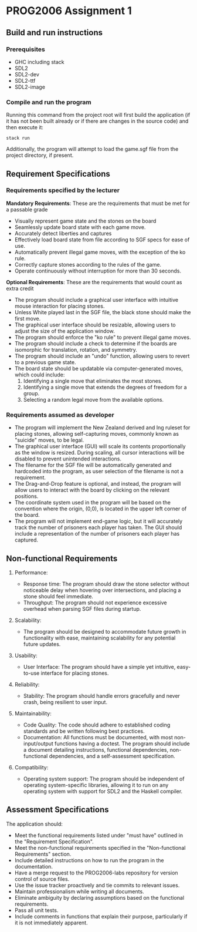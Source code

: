 # PROG2006 Assignment 1

## Build and run instructions

### Prerequisites
- GHC including stack
- SDL2
- SDL2-dev
- SDL2-ttf
- SDL2-image


### Compile and run the program

Running this command from the project root will first build the application (if it has not been built already or if there are changes in the source code) and then execute it:

    stack run

Additionally, the program will attempt to load the game.sgf file from the project directory, if present.

## Requirement Specifications

### Requirements specified by the lecturer

**Mandatory Requirements**: These are the requirements that must be met for a passable grade

- Visually represent game state and the stones on the board
- Seamlessly update board state with each game move.
- Accurately detect liberties and captures
- Effectively load board state from file according to SGF specs for ease of use. 
- Automatically prevent illegal game moves, with the exception of the ko rule.
- Correctly capture stones according to the rules of the game.
- Operate continuously without interruption for more than 30 seconds.

**Optional Requirements**: These are the requirements that would count as extra credit

- The program should include a graphical user interface with intuitive mouse interaction for placing stones.
- Unless White played last in the SGF file, the black stone should make the first move. 
- The graphical user interface should be resizable, allowing users to adjust the size of the application window.
- The program should enforce the "ko rule" to prevent illegal game moves.
- The program should include a check to determine if the boards are isomorphic for translation, rotation, and symmetry.
- The program should include an "undo" function, allowing users to revert to a previous game state.
- The board state should be updatable via computer-generated moves, which could include:
  1. Identifying a single move that eliminates the most stones.
  2. Identifying a single move that extends the degrees of freedom for a group.
  3. Selecting a random legal move from the available options.

### Requirements assumed as developer
- The program will implement the New Zealand derived and Ing ruleset for placing stones, allowing self-capturing moves, commonly known as "suicide" moves, to be legal.
- The graphical user interface (GUI) will scale its contents proportionally as the window is resized. During scaling, all cursor interactions will be disabled to prevent unintended interactions.
- The filename for the SGF file will be automatically generated and hardcoded into the program, as user selection of the filename is not a requirement.
- The Drag-and-Drop feature is optional, and instead, the program will allow users to interact with the board by clicking on the relevant positions.
- The coordinate system used in the program will be based on the convention where the origin, (0,0), is located in the upper left corner of the board.
- The program will not implement end-game logic, but it will accurately track the number of prisoners each player has taken. The GUI should include a representation of the number of prisoners each player has captured.

## Non-functional Requirements

1. Performance:
    - Response time: The program should draw the stone selector without noticeable delay when hovering over intersections, and placing a stone should feel immediate.
    - Throughput: The program should not experience excessive overhead when parsing SGF files during startup.

2. Scalability:
    - The program should be designed to accommodate future growth in functionality with ease, maintaining scalability for any potential future updates.

3. Usability:
    - User Interface: The program should have a simple yet intuitive, easy-to-use interface for placing stones.

4. Reliability:
    - Stability: The program should handle errors gracefully and never crash, being resilient to user input.

5. Maintainability:
    - Code Quality: The code should adhere to established coding standards and be written following best practices.
    - Documentation: All functions must be documented, with most non-input/output functions having a doctest. The program should include a document detailing instructions, functional dependencies, non-functional dependencies, and a self-assessment specification.
6. Compatibility:
    - Operating system support: The program should be independent of operating system-specific libraries, allowing it to run on any operating system with support for SDL2 and the Haskell compiler.
 
## Assessment Specifications
The application should:

- Meet the functional requirements listed under "must have" outlined in the "Requirement Specification".
- Meet the non-functional requirements specified in the "Non-functional Requirements" section.
- Include detailed instructions on how to run the program in the documentation.
- Have a merge request to the PROG2006-labs repository for version control of source files.
- Use the issue tracker proactively and tie commits to relevant issues.
- Maintain professionalism while writing all documents.
- Eliminate ambiguity by declaring assumptions based on the functional requirements.
- Pass all unit tests.
- Include comments in functions that explain their purpose, particularly if it is not immediately apparent.